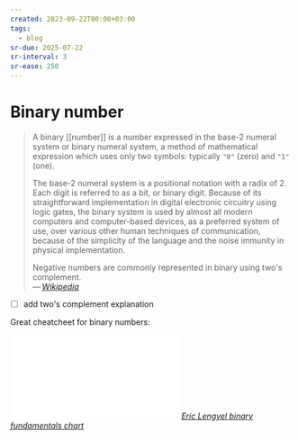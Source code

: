 ```yaml
---
created: 2023-09-22T00:00+03:00
tags:
  - blog
sr-due: 2025-07-22
sr-interval: 3
sr-ease: 250
---
```


# Binary number

> A binary [[number]] is a number expressed in the base-2 numeral system or binary numeral system, a method of mathematical expression which uses only two symbols: typically `"0"` (zero) and `"1"` (one).
>
> The base-2 numeral system is a positional notation with a radix of 2. Each digit is referred to as a bit, or binary digit. Because of its straightforward implementation in digital electronic circuitry using logic gates, the binary system is used by almost all modern computers and computer-based devices, as a preferred system of use, over various other human techniques of communication, because of the simplicity of the language and the noise immunity in physical implementation.
>
> Negative numbers are commonly represented in binary using two's complement.\
> — <cite>[Wikipedia](https://en.wikipedia.org/wiki/Binary_number)</cite>

- [ ] add two's complement explanation

Great cheatcheet for binary numbers:

![](img/Binary_fundamentals.pdf) _[Eric Lengyel binary fundamentals chart](https://twitter.com/EricLengyel/status/1624506604266852352)_
